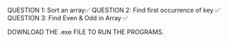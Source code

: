 QUESTION 1: Sort an array✅
QUESTION 2: Find first occurrence of key ✅
QUESTION 3: Find Even & Odd in Array ✅

DOWNLOAD THE .exe FILE TO RUN THE PROGRAMS.
